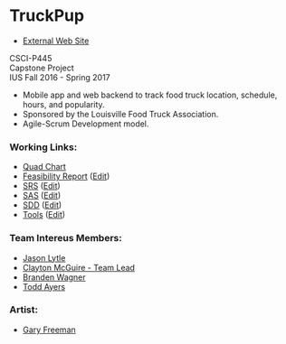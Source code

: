 # TruckPup

* [External Web Site](http://ada.ius.edu/~cmcguire/)

CSCI-P445  
Capstone Project  
IUS Fall 2016 - Spring 2017

* Mobile app and web backend to track food truck location, schedule, hours, and popularity.
* Sponsored by the Louisville Food Truck Association.
* Agile-Scrum Development model.

### Working Links:
* [Quad Chart](https://docs.google.com/presentation/d/1K4StLVqnwiMIGs_s2XrFNRdM6inDRfaK990caAo_OHo/edit?usp=sharing)
* [Feasibility Report](https://docs.google.com/document/d/11qPqkQx_9IgueNZifNpQ9Rk3thx9GNqTe5NjaZohUdI/edit?usp=sharing) ([Edit](https://docs.google.com/document/d/1GwjStKeE1FLERtQOD1QMspKBgdPLPSFpTZlx-Db-Gkk/edit?usp=sharing))
* [SRS](https://docs.google.com/document/d/1bo3Hi7eTQ3zAn5sx-FnYSMAWctyJatqJyrTsH3jfl2A/edit?usp=sharing) ([Edit](https://docs.google.com/document/d/1HjuLrVpB8svYyTTeTzygmAirZLBS1u9Te59kzNwY_xs/edit))
* [SAS](https://docs.google.com/document/d/1Xo6gDEYBivWZyiNbMhF32HkyBl8aE9sr5ABWdkTvcWs/edit?usp=sharing) ([Edit](https://docs.google.com/document/d/1uX8b_weTfUUYwQl1E75Nkf9K79yOAAgkVlFCCHG75ac/edit?usp=sharing))
* [SDD](https://docs.google.com/document/d/1-m7gLF3fyPdbtOJ6qEgExvVATEWoILtsO7jMnilkzvM/edit?usp=sharing) ([Edit](https://docs.google.com/document/d/1Jj8J-XrEI7C99939V1_OFrQVtD8n83RffAGDlDJh01g/edit?usp=sharing))
* [Tools](https://docs.google.com/document/d/1nLkezUuFu4uTDxFareYbUIx6l6tr4WS2A6vNfZhqyDk/edit?usp=sharing) ([Edit](https://docs.google.com/document/d/1ZDPyzdGS9J3-bXwmglgt_0wPIS6AwHlvoYEzGz1bvko/edit))
 
### Team Intereus Members:
* [Jason Lytle](https://github.com/jrlytle)
* [Clayton McGuire - Team Lead](https://github.com/ephemerant)
* [Branden Wagner](https://github.com/bwwagner)
* [Todd Ayers](https://github.com/taayers)


### Artist:  
 * [Gary Freeman](http://gdeon13.deviantart.com/)
